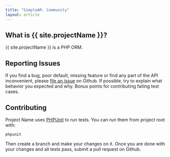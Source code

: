 ```yaml
---
title: "SimpleAR: Community"
layout: article
---
```



## What is {{ site.projectName }}?

{{ site.projectName }} is a PHP ORM.


## Reporting Issues

If you find a bug, poor default, missing feature or find any part of the API
inconvenient, please [file an issue](https://github.com/Lebugg/SimpleAR/issues) on Github.
If possible, try to explain what behavior you expected and why. Bonus points for
contributing failing test cases.


## Contributing

Project Name uses [PHPUnit](http://phpunit.de/) to run tests.
You can run them from project root with:

    phpunit

Then create a branch and make your changes on it. Once you are done
with your changes and all tests pass, submit a pull request on Github.
